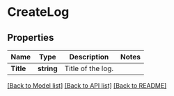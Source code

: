 # CreateLog

## Properties

Name | Type | Description | Notes
------------ | ------------- | ------------- | -------------
**Title** | **string** | Title of the log. | 

[[Back to Model list]](../README.md#documentation-for-models) [[Back to API list]](../README.md#documentation-for-api-endpoints) [[Back to README]](../README.md)


